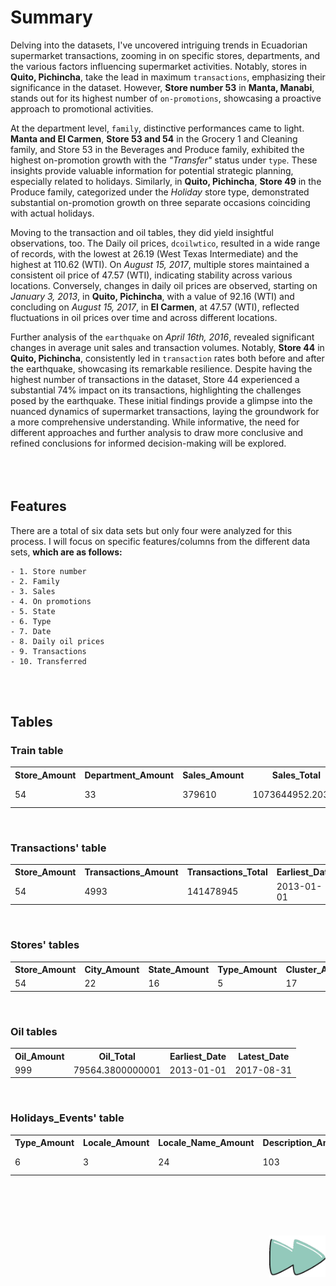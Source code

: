 # Summary

Delving into the datasets, I've uncovered intriguing trends in Ecuadorian supermarket transactions, zooming in on specific stores, departments, and the various factors influencing supermarket activities. Notably, stores in **Quito, Pichincha**, take the lead in maximum `transactions`, emphasizing their significance in the dataset. However, **Store number 53** in **Manta, Manabi**, stands out for its highest number of `on-promotions`, showcasing a proactive approach to promotional activities.

At the department level, `family`, distinctive performances came to light. **Manta and El Carmen**, **Store 53 and 54** in the Grocery 1 and Cleaning family, and Store 53 in the Beverages and Produce family, exhibited the highest on-promotion growth with the *"Transfer"* status under `type`. These insights provide valuable information for potential strategic planning, especially related to holidays. Similarly, in **Quito, Pichincha**, **Store 49** in the Produce family, categorized under the *Holiday* store type, demonstrated substantial on-promotion growth on three separate occasions coinciding with actual holidays.

Moving to the transaction and oil tables, they did yield insightful observations, too. The Daily oil prices, `dcoilwtico`, resulted in a wide range of records, with the lowest at 26.19 (West Texas Intermediate) and the highest at 110.62 (WTI). On *August 15, 2017*, multiple stores maintained a consistent oil price of 47.57 (WTI), indicating stability across various locations. Conversely, changes in daily oil prices are observed, starting on *January 3, 2013*, in **Quito, Pichincha**, with a value of 92.16 (WTI) and concluding on *August 15, 2017*, in **El Carmen**, at 47.57 (WTI), reflected fluctuations in oil prices over time and across different locations.

Further analysis of the `earthquake` on *April 16th, 2016*, revealed significant changes in average unit sales and transaction volumes. Notably, **Store 44** in **Quito, Pichincha**, consistently led in `transaction` rates both before and after the earthquake, showcasing its remarkable resilience. Despite having the highest number of transactions in the dataset, Store 44 experienced a substantial 74% impact on its transactions, highlighting the challenges posed by the earthquake. These initial findings provide a glimpse into the nuanced dynamics of supermarket transactions, laying the groundwork for a more comprehensive understanding. While informative, the need for different approaches and further analysis to draw more conclusive and refined conclusions for informed decision-making will be explored.
<br>
<br>
<br>
<br>


## Features
There are a total of six data sets but only four were analyzed for this process. I will focus on specific features/columns from the different data sets, __which are as follows:__

    - 1. Store number
    - 2. Family
    - 3. Sales
    - 4. On promotions
    - 5. State
    - 6. Type
    - 7. Date
    - 8. Daily oil prices
    - 9. Transactions
    - 10. Transferred
<br>
<br>

## Tables

### Train table
<table><tr><th>Store_Amount</th><th>Department_Amount</th><th>Sales_Amount</th><th>Sales_Total</th><th>On_Promotion_Amount</th><th>On_Promotion_Total</th><th>Earliest_Date</th><th>Latest_Date</th><tr><tr><td>54</td><td>33</td><td>379610</td><td>1073644952.20309</td><td>362</td><td>7810622</td><td>2013-01-01</td><td>2017-08-15</td></tr></table>
<br>

### Transactions' table
<table><tr><th>Store_Amount</th><th>Transactions_Amount</th><th>Transactions_Total</th><th>Earliest_Date</th><th>Latest_Date</th><tr><tr><td>54</td><td>4993</td><td>141478945</td><td>2013-01-01</td><td>2017-08-15</td></tr></table>
<br>

### Stores' tables
<table><tr><th>Store_Amount</th><th>City_Amount</th><th>State_Amount</th><th>Type_Amount</th><th>Cluster_Amount</th><th>Cluster_Total</th><tr><tr><td>54</td><td>22</td><td>16</td><td>5</td><td>17</td><td>458</td></tr></table>
<br>

### Oil tables
<table><tr><th>Oil_Amount</th><th>Oil_Total</th><th>Earliest_Date</th><th>Latest_Date</th><tr><tr><td>999</td><td>79564.3800000001</td><td>2013-01-01</td><td>2017-08-31</td></tr></table>
<br>

### Holidays_Events' table
<table><tr><th>Type_Amount</th><th>Locale_Amount</th><th>Locale_Name_Amount</th><th>Description_Amount</th><th>Transferred_Amount</th><th>Earliest_Date</th><th>Latest_Date</th><tr><tr><td>6</td><td>3</td><td>24</td><td>103</td><td>2</td><td>2012-03-02</td><td>2017-12-26</td></tr></table>
<br>
<br>
<br>
<br>

<p align="right">
    <a href="../4-Visualization/">
        <img src="../../src/images/rightarrowGif.gif" width="90"/>
    </a>
</p>